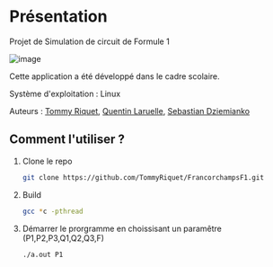 # Présentation


Projet de Simulation de circuit de Formule 1

![image](https://user-images.githubusercontent.com/71312500/148054249-2b9c27d5-b378-415e-83b8-13587da95945.png)

Cette application a été développé dans le cadre scolaire.  

Système d'exploitation : Linux

Auteurs : [Tommy Riquet](https://github.com/TommyRiquet), [Quentin Laruelle](https://github.com/QuentinLaruelle), [Sebastian Dziemianko](https://github.com/DziemiankoSebastian)
  
  

## Comment l'utiliser ?

1. Clone le repo
   ```sh
   git clone https://github.com/TommyRiquet/FrancorchampsF1.git
   ```
2. Build 
    ```sh
   gcc *c -pthread
    ```
3. Démarrer le prorgramme en choissisant un paramêtre (P1,P2,P3,Q1,Q2,Q3,F)
    ```sh
   ./a.out P1
    ```
